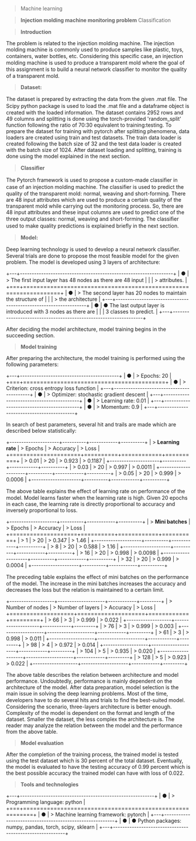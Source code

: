 > Machine learning

> **Injection molding machine monitoring problem** Classiﬁcation

> **Introduction**

The problem is related to the injection molding machine. The injection
molding machine is commonly used to produce samples like plastic, toys, containers, water bottles, etc. Considering this speciﬁc case, an injection molding machine is used to produce a transparent mold where the goal of this assignment is to build a neural
network classiﬁer to monitor the quality of a transparent mold.

> **Dataset:**

The dataset is prepared by extracting the data from the given .mat ﬁle.
The Scipy python package is used to load the .mat ﬁle and a dataframe object is created
with the loaded information. The dataset contains 2952 rows and 49 columns and splitting is done using the torch-provided 'random_split' function following the ratio of 70:30 equivalent to training:testing. To prepare the dataset for training with pytorch after splitting phenomena, data loaders are created using train and test datasets. The train data loader is created following the batch size of 32 and the test data loader is created with the batch size of 1024. After dataset loading and splitting, training is done using the model explained in the next section.

> **Classiﬁer**

The Pytorch framework is used to propose a custom-made classiﬁer in case
of an injection molding machine. The classiﬁer is used to predict the quality of the
transparent mold: normal, weaving and short-forming. There are 48 input attributes which
are used to produce a certain quality of the transparent mold while carrying out the
monitoring process. So, there are 48 input attributes and these input columns are
used to predict one of the three output classes: normal, weaving and short-forming. The
classiﬁer used to make quality predictions is explained brieﬂy in the next section.

> **Model:**

Deep learning technology is used to develop a neural network classiﬁer.
Several trials are done to propose the most feasible model for the given problem. The model is developed using 3 layers of architecture:

+---+-----------------------------------------------------------------+
| ● | > The ﬁrst input layer has 48 nodes as there are 48 input       |
|   | > attributes.                                                   |
+===+=================================================================+
| ● | > The second layer has 20 nodes to maintain the structure of    |
|   | > the architecture                                              |
+---+-----------------------------------------------------------------+
| ● | ● The last output layer is introduced with 3 nodes as there are |
|   | 3 classes to predict.                                           |
+---+-----------------------------------------------------------------+

After deciding the model architecture, model training begins in the
succeeding section.

> **Model training**

After preparing the architecture, the model training is performed using
the following parameters:

+---+------------------------------------------+
| ● | > Epochs: 20                             |
+===+==========================================+
| ● | > Criterion: cross entropy loss function |
+---+------------------------------------------+
| ● | > Optimizer: stochastic gradient descent |
+---+------------------------------------------+
| ● | > Learning rate: 0.01                    |
+---+------------------------------------------+
| ● | > Momentum: 0.9                          |
+---+------------------------------------------+

In search of best parameters, several hit and trails are made which are
described below statistically:

+---------------------+----------+------------+----------+
| > **Learning rate** | > Epochs | > Accuracy | > Loss   |
+=====================+==========+============+==========+
| > 0.01              | > 20     | > 0.923    | > 0.1187 |
+---------------------+----------+------------+----------+
| > 0.03              | > 20     | > 0.997    | > 0.0011 |
+---------------------+----------+------------+----------+
| > 0.05              | > 20     | > 0.999    | > 0.0006 |
+---------------------+----------+------------+----------+

The above table explains the eﬀect of learning rate on performance of
the model. Model learns faster when the learning rate is high. Given 20 epochs in each
case, the learning rate is directly proportional to accuracy and inversely proportional to loss.

+--------------------+----------+------------+----------+
| > **Mini batches** | > Epochs | > Accuracy | > Loss   |
+====================+==========+============+==========+
| > 1                | > 20     | > 0.347    | > 1.46   |
+--------------------+----------+------------+----------+
| > 8                | > 20     | > 0.588    | > 1.16   |
+--------------------+----------+------------+----------+
| > 16               | > 20     | > 0.998    | > 0.0098 |
+--------------------+----------+------------+----------+
| > 32               | > 20     | > 0.999    | > 0.0004 |
+--------------------+----------+------------+----------+

The preceding table explains the eﬀect of mini batches on the performance of the model. The increase in the mini batches increases the accuracy and decreases the loss but the relation is maintained to a certain limit.

+-------------------+--------------------+------------+---------+
| > Number of nodes | > Number of layers | > Accuracy | > Loss  |
+===================+====================+============+=========+
| > 66              | > 3                | > 0.999    | > 0.022 |
+-------------------+--------------------+------------+---------+
| > 76              | > 3                | > 0.999    | > 0.003 |
+-------------------+--------------------+------------+---------+
| > 61              | > 3                | > 0.998    | > 0.011 |
+-------------------+--------------------+------------+---------+
| > 98              | > 4                | > 0.972    | > 0.014 |
+-------------------+--------------------+------------+---------+
| > 104             | > 5                | > 0.935    | > 0.020 |
+-------------------+--------------------+------------+---------+
| > 128             | > 5                | > 0.923    | > 0.022 |
+-------------------+--------------------+------------+---------+

The above table describes the relation between architecture and model
performance. Undoubtedly, performance is mainly dependent on the architecture of the
model. After data preparation, model selection is the main issue in solving the deep
learning problems. Most of the time, developers have to do several hits and trials to ﬁnd the best-suited model. Considering the scenario, three-layers architecture is better
enough. Complexity of the model is dependent on the format and length of the dataset. Smaller the dataset, the less complex the architecture is. The reader may analyze the relation between the model and the performance from the above table.

> **Model evaluation**

After the completion of the training process, the trained model is
tested using the test dataset which is 30 percent of the total dataset. Eventually, the model is evaluated to have the testing accuracy of 0.99 percent which is the best possible accuracy the trained model can have with loss of 0.022.

> **Tools and technologies**

+---+---------------------------------------------------------+
| ● | > Programming language: python                          |
+===+=========================================================+
| ● | > Machine learning framework: pytorch                   |
+---+---------------------------------------------------------+
| ● | ● Python packages: numpy, pandas, torch, scipy, sklearn |
+---+---------------------------------------------------------+
